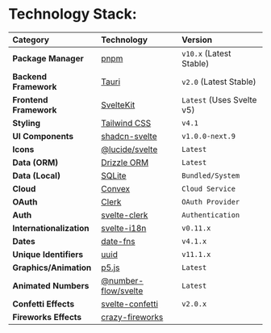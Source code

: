 # **Technology Stack:**

| Category                 | Technology                                                              | Version                   |
| :----------------------- | :---------------------------------------------------------------------- | :------------------------ |
| **Package Manager**      | [pnpm](https://pnpm.io/motivation)                                      | `v10.x` (Latest Stable)   |
| **Backend Framework**    | [Tauri](https://v2.tauri.app/start/)                                    | `v2.0` (Latest Stable)    |
| **Frontend Framework**   | [SvelteKit](https://svelte.dev/docs/kit/introduction)                   | `Latest` (Uses Svelte v5) |
| **Styling**              | [Tailwind CSS](https://tailwindcss.com/docs/installation/using-vite)    | `v4.1`                    |
| **UI Components**        | [shadcn-svelte](https://next.shadcn-svelte.com/docs)                    | `v1.0.0-next.9`           |
| **Icons**                | [@lucide/svelte](https://github.com/lucide-icons/lucide)                | `Latest`                  |
| **Data (ORM)**           | [Drizzle ORM](https://orm.drizzle.team/docs/overview)                   | `Latest`                  |
| **Data (Local)**         | [SQLite](https://www.sqlite.org/docs.html)                              | `Bundled/System`          |
| **Cloud**                | [Convex](https://docs.convex.dev/home)                                  | `Cloud Service`           |
| **OAuth**                | [Clerk](https://clerk.com/docs)                                         | `OAuth Provider`          |
| **Auth**                 | [svelte-clerk](https://svelte-clerk.netlify.app/svelte/quickstart.html) | `Authentication`          |
| **Internationalization** | [svelte-i18n](https://github.com/kaisermann/svelte-i18n)                | `v0.11.x`                 |
| **Dates**                | [date-fns](https://date-fns.org/)                                       | `v4.1.x`                  |
| **Unique Identifiers**   | [uuid](https://github.com/uuidjs/uuid)                                  | `v11.1.x`                 |
| **Graphics/Animation**   | [p5.js](https://p5js.org/)                                              | `Latest`                  |
| **Animated Numbers**     | [@number-flow/svelte](https://github.com/barvian/number-flow)           | `Latest`                  |
| **Confetti Effects**     | [svelte-confetti](https://github.com/mitcheljager/svelte-confetti)      | `v2.0.x`                  |
| **Fireworks Effects**    | [crazy-fireworks](https://codepen.io/matt-cannon/pen/YPKGBGm)           |                           |
